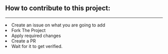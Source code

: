 ## How to contribute to this project:
<hr/>
<li>Create an issue on what you are going to add</li>
<li>Fork The Project</li>
<li>Apply required changes</li>
<li>Create a PR</li>
<li>Wait for it to get verified.</li>

